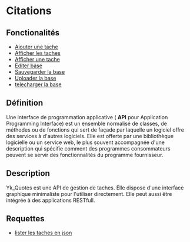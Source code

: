 # Citations

## Fonctionalités
* [Ajouter une tache](index.php?action=ajouter)
* [Afficher les taches](index.php?action=lister)
* [Afficher une tache](index.php?action=random)
* [Editer base](index.php?action=setdb)
* [Sauvegarder la base](index.php?action=save)
* [Uploader la base](index.php?action=upload)
* [telecharger la base](index.php?action=download)

## Définition
Une interface de programmation applicative ( **API** pour Application Programming Interface) est un ensemble normalisé de classes, de méthodes ou de fonctions qui sert de façade par laquelle un logiciel offre des services à d'autres logiciels. Elle est offerte par une bibliothèque logicielle ou un service web, le plus souvent accompagnée d'une description qui spécifie comment des programmes consommateurs peuvent se servir des fonctionnalités du programme fournisseur.

## Description
Yk_Quotes est une API de gestion de taches.
Elle dispose d'une interface graphique minimaliste pour l'utiliser directement.
Elle peut aussi être intégrée à des applications RESTfull.



## Requettes
* [lister les taches en json](api/readALL.php)
